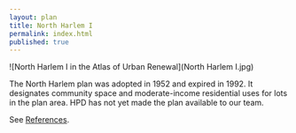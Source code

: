 ```yaml
---
layout: plan
title: North Harlem I
permalink: index.html
published: true
---
```


![North Harlem I in the Atlas of Urban Renewal](North Harlem I.jpg)

The North Harlem plan was adopted in 1952 and expired in 1992. It designates community space and moderate-income residential uses for lots in the plan area. HPD has not yet made the plan available to our team.

See [References](http://www.urbanreviewer.org/#page=references.html). 
